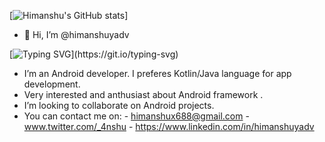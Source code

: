 [![ Himanshu's GitHub stats](https://github-readme-stats.vercel.app/api?username=himanshuyadv&show_icons=true&theme=onedark&hide=prs)]

- 👋 Hi, I’m @himanshuyadv

[![Typing SVG](https://readme-typing-svg.demolab.com/?lines=Here+is+my+profile;Feel+free+to+connect!)](https://git.io/typing-svg)
- I’m an Android developer. I preferes Kotlin/Java language for app development.
- Very interested and anthusiast about Android framework .
- I’m looking to collaborate on Android projects.
- You can contact me on:
      - himanshux688@gmail.com
      - www.twitter.com/_4nshu
      - https://www.linkedin.com/in/himanshuyadv
